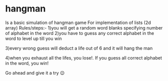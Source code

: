 # hangman
Is a basic simulation of hangman game
For implementation of lists (2d array)
Rules/steps:-
1)you will get a random word blanks specifying number of alphabet in the word
2)you have to guess any correct alphabet in the word to level up till you win

3)every wrong guess will deduct a life out of 6 and it will hang the man

4)when you exhaust all the lifes, you lose!. If you guess all correct alphabet in the word, you win! 


Go ahead and give it a try 😉
